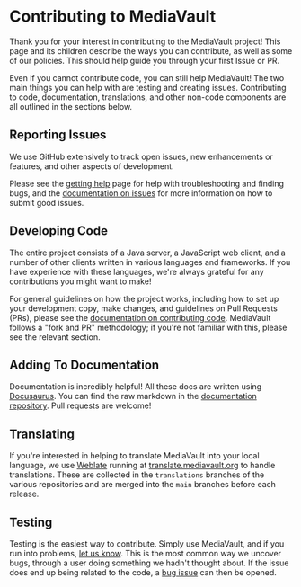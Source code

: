 # Contributing to MediaVault

Thank you for your interest in contributing to the MediaVault project! This page and its children describe the ways you can contribute, as well as some of our policies. This should help guide you through your first Issue or PR.

Even if you cannot contribute code, you can still help MediaVault! The two main things you can help with are testing and creating issues. Contributing to code, documentation, translations, and other non-code components are all outlined in the sections below.

## Reporting Issues

We use GitHub extensively to track open issues, new enhancements or features, and other aspects of development.

Please see the [getting help](/docs/getting-help) page for help with troubleshooting and finding bugs, and the [documentation on issues](/docs/contributing/issues) for more information on how to submit good issues.

## Developing Code

The entire project consists of a Java server, a JavaScript web client, and a number of other clients written in various languages and frameworks. If you have experience with these languages, we're always grateful for any contributions you might want to make!

For general guidelines on how the project works, including how to set up your development copy, make changes, and guidelines on Pull Requests (PRs), please see the [documentation on contributing code](/docs/contributing/development). MediaVault follows a "fork and PR" methodology; if you're not familiar with this, please see the relevant section.

## Adding To Documentation

Documentation is incredibly helpful! All these docs are written using [Docusaurus](https://docusaurus.io/docs/markdown-features). You can find the raw markdown in the [documentation repository](https://github.com/media-vault/mediavault.org). Pull requests are welcome!

## Translating

If you're interested in helping to translate MediaVault into your local language, we use [Weblate](https://weblate.org/en) running at [translate.mediavault.org](https://translate.mediavault.org) to handle translations. These are collected in the `translations` branches of the various repositories and are merged into the `main` branches before each release.

## Testing

Testing is the easiest way to contribute. Simply use MediaVault, and if you run into problems, [let us know](/docs/getting-help). This is the most common way we uncover bugs, through a user doing something we hadn't thought about. If the issue does end up being related to the code, a [bug issue](/docs/contributing/issues#reporting-bugs) can then be opened.
